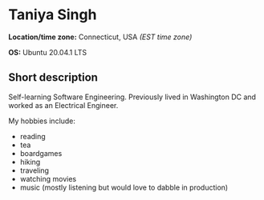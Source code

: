 # Taniya Singh

**Location/time zone:** Connecticut, USA *(EST time zone)*

**OS:** Ubuntu 20.04.1 LTS

## Short description
Self-learning Software Engineering. Previously lived in Washington DC and worked as an Electrical Engineer.

My hobbies include:
* reading
* tea
* boardgames
* hiking
* traveling
* watching movies
* music (mostly listening but would love to dabble in production)
